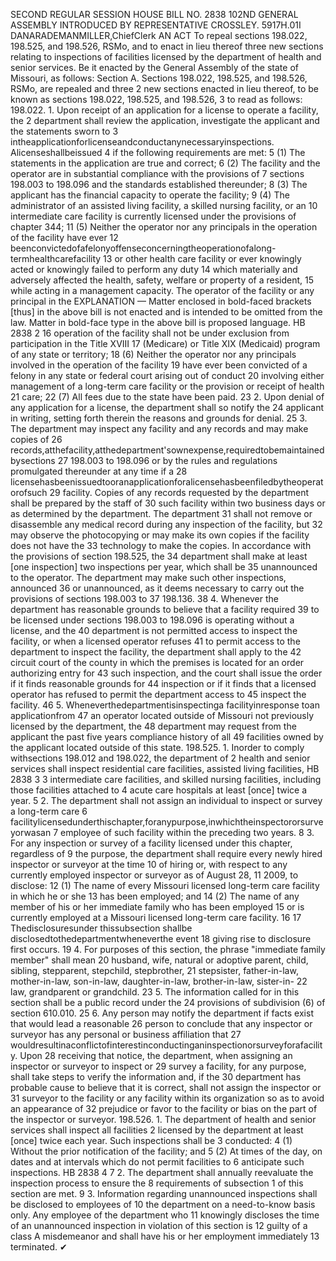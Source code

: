 SECOND REGULAR SESSION
HOUSE BILL NO. 2838
102ND GENERAL ASSEMBLY
INTRODUCED BY REPRESENTATIVE CROSSLEY.
5917H.01I DANARADEMANMILLER,ChiefClerk
AN ACT
To repeal sections 198.022, 198.525, and 198.526, RSMo, and to enact in lieu thereof three
new sections relating to inspections of facilities licensed by the department of health
and senior services.
Be it enacted by the General Assembly of the state of Missouri, as follows:
Section A. Sections 198.022, 198.525, and 198.526, RSMo, are repealed and three
2 new sections enacted in lieu thereof, to be known as sections 198.022, 198.525, and 198.526,
3 to read as follows:
198.022. 1. Upon receipt of an application for a license to operate a facility, the
2 department shall review the application, investigate the applicant and the statements sworn to
3 intheapplicationforlicenseandconductanynecessaryinspections. Alicenseshallbeissued
4 if the following requirements are met:
5 (1) The statements in the application are true and correct;
6 (2) The facility and the operator are in substantial compliance with the provisions of
7 sections 198.003 to 198.096 and the standards established thereunder;
8 (3) The applicant has the financial capacity to operate the facility;
9 (4) The administrator of an assisted living facility, a skilled nursing facility, or an
10 intermediate care facility is currently licensed under the provisions of chapter 344;
11 (5) Neither the operator nor any principals in the operation of the facility have ever
12 beenconvictedofafelonyoffenseconcerningtheoperationofalong-termhealthcarefacility
13 or other health care facility or ever knowingly acted or knowingly failed to perform any duty
14 which materially and adversely affected the health, safety, welfare or property of a resident,
15 while acting in a management capacity. The operator of the facility or any principal in the
EXPLANATION — Matter enclosed in bold-faced brackets [thus] in the above bill is not enacted and is
intended to be omitted from the law. Matter in bold-face type in the above bill is proposed language.
HB 2838 2
16 operation of the facility shall not be under exclusion from participation in the Title XVIII
17 (Medicare) or Title XIX (Medicaid) program of any state or territory;
18 (6) Neither the operator nor any principals involved in the operation of the facility
19 have ever been convicted of a felony in any state or federal court arising out of conduct
20 involving either management of a long-term care facility or the provision or receipt of health
21 care;
22 (7) All fees due to the state have been paid.
23 2. Upon denial of any application for a license, the department shall so notify the
24 applicant in writing, setting forth therein the reasons and grounds for denial.
25 3. The department may inspect any facility and any records and may make copies of
26 records,atthefacility,atthedepartment'sownexpense,requiredtobemaintainedbysections
27 198.003 to 198.096 or by the rules and regulations promulgated thereunder at any time if a
28 licensehasbeenissuedtooranapplicationforalicensehasbeenfiledbytheoperatorofsuch
29 facility. Copies of any records requested by the department shall be prepared by the staff of
30 such facility within two business days or as determined by the department. The department
31 shall not remove or disassemble any medical record during any inspection of the facility, but
32 may observe the photocopying or may make its own copies if the facility does not have the
33 technology to make the copies. In accordance with the provisions of section 198.525, the
34 department shall make at least [one inspection] two inspections per year, which shall be
35 unannounced to the operator. The department may make such other inspections, announced
36 or unannounced, as it deems necessary to carry out the provisions of sections 198.003 to
37 198.136.
38 4. Whenever the department has reasonable grounds to believe that a facility required
39 to be licensed under sections 198.003 to 198.096 is operating without a license, and the
40 department is not permitted access to inspect the facility, or when a licensed operator refuses
41 to permit access to the department to inspect the facility, the department shall apply to the
42 circuit court of the county in which the premises is located for an order authorizing entry for
43 such inspection, and the court shall issue the order if it finds reasonable grounds for
44 inspection or if it finds that a licensed operator has refused to permit the department access to
45 inspect the facility.
46 5. Wheneverthedepartmentisinspectinga facilityinresponse toan applicationfrom
47 an operator located outside of Missouri not previously licensed by the department, the
48 department may request from the applicant the past five years compliance history of all
49 facilities owned by the applicant located outside of this state.
198.525. 1. Inorder to comply withsections 198.012 and 198.022, the department of
2 health and senior services shall inspect residential care facilities, assisted living facilities,
HB 2838 3
3 intermediate care facilities, and skilled nursing facilities, including those facilities attached to
4 acute care hospitals at least [once] twice a year.
5 2. The department shall not assign an individual to inspect or survey a long-term care
6 facilitylicensedunderthischapter,foranypurpose,inwhichtheinspectororsurveyorwasan
7 employee of such facility within the preceding two years.
8 3. For any inspection or survey of a facility licensed under this chapter, regardless of
9 the purpose, the department shall require every newly hired inspector or surveyor at the time
10 of hiring or, with respect to any currently employed inspector or surveyor as of August 28,
11 2009, to disclose:
12 (1) The name of every Missouri licensed long-term care facility in which he or she
13 has been employed; and
14 (2) The name of any member of his or her immediate family who has been employed
15 or is currently employed at a Missouri licensed long-term care facility.
16
17 Thedisclosuresunder thissubsection shallbe disclosedtothedepartmentwheneverthe event
18 giving rise to disclosure first occurs.
19 4. For purposes of this section, the phrase "immediate family member" shall mean
20 husband, wife, natural or adoptive parent, child, sibling, stepparent, stepchild, stepbrother,
21 stepsister, father-in-law, mother-in-law, son-in-law, daughter-in-law, brother-in-law, sister-in-
22 law, grandparent or grandchild.
23 5. The information called for in this section shall be a public record under the
24 provisions of subdivision (6) of section 610.010.
25 6. Any person may notify the department if facts exist that would lead a reasonable
26 person to conclude that any inspector or surveyor has any personal or business affiliation that
27 wouldresultinaconflictofinterestinconductinganinspectionorsurveyforafacility. Upon
28 receiving that notice, the department, when assigning an inspector or surveyor to inspect or
29 survey a facility, for any purpose, shall take steps to verify the information and, if the
30 department has probable cause to believe that it is correct, shall not assign the inspector or
31 surveyor to the facility or any facility within its organization so as to avoid an appearance of
32 prejudice or favor to the facility or bias on the part of the inspector or surveyor.
198.526. 1. The department of health and senior services shall inspect all facilities
2 licensed by the department at least [once] twice each year. Such inspections shall be
3 conducted:
4 (1) Without the prior notification of the facility; and
5 (2) At times of the day, on dates and at intervals which do not permit facilities to
6 anticipate such inspections.
HB 2838 4
7 2. The department shall annually reevaluate the inspection process to ensure the
8 requirements of subsection 1 of this section are met.
9 3. Information regarding unannounced inspections shall be disclosed to employees of
10 the department on a need-to-know basis only. Any employee of the department who
11 knowingly discloses the time of an unannounced inspection in violation of this section is
12 guilty of a class A misdemeanor and shall have his or her employment immediately
13 terminated.
✔